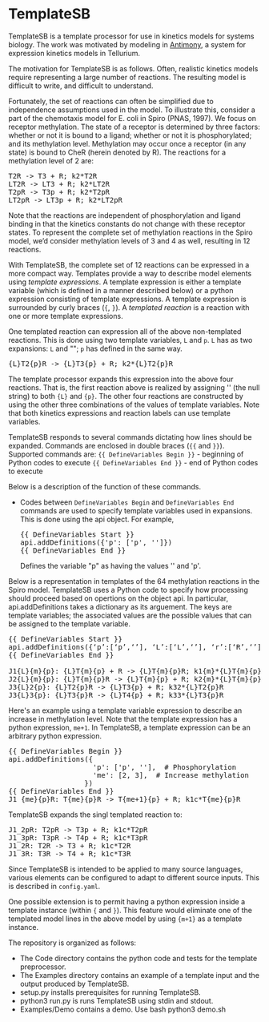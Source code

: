 # TemplateSB
TemplateSB is a template processor 
for use in kinetics models for systems biology.
The work was motivated by modeling in [Antimony](http://antimony.sourceforge.net/), a system for expression kinetics models in Tellurium.

The motivation for TemplateSB is as follows. Often, realistic kinetics models require representing a large number of reactions. The resulting model is difficult to write, and difficult to understand.

Fortunately, the set of reactions can often be simplified due to independence assumptions used in the model. 
To illustrate this, consider a part of the chemotaxis model for E. coli in Spiro (PNAS, 1997). 
We focus on receptor methylation. The state of a receptor is determined by three factors: whether or not it is bound to a ligand; whether or not it is phosphorylated; and its methylation level. Methylation may occur once a receptor (in any state) is bound to CheR (herein denoted by R). The reactions for a methylation level of 2 are:

<pre>
T2R -> T3 + R; k2*T2R
LT2R -> LT3 + R; k2*LT2R
T2pR -> T3p + R; k2*T2pR
LT2pR -> LT3p + R; k2*LT2pR
</pre>
  
Note that the reactions are independent of phosphorylation and ligand binding in that the kinetics constants do not change with these receptor states. To represent the complete set of methylation reactions in the Spiro model, we’d consider methylation levels of 3 and 4 as well, resulting in 12 reactions.

With TemplateSB, the complete set of 12 reactions can be expressed in a more compact way. 
Templates provide a way to describe model elements using *template expressions*. 
A template expression is either a template variable (which is
defined in a manner described below) or a python expression consisting
of template expressions. 
A template expression is surrounded by curly braces (`{`, `}`).
A *templated reaction* is a reaction
with one or more template expressions.

One templated reaction can expression all of the above
non-templated reactions.
This is done using two template variables, `L` and `p`.
`L` has
as two expansions: `L` and "";
`p` has defined in the same way.

<pre>
{L}T2{p}R -> {L}T3{p} + R; k2*{L}T2{p}R
</pre>

The template processor expands this expression into the above four reactions.
That is, the first reaction above is realized by assigning '' (the null string) to both `{L}` and `{p}`. 
The other four reactions are constructed by using the other three combinations of the values of template variables. Note that both kinetics expressions and reaction labels can use template variables.

TemplateSB responds to several commands dictating how lines should be expanded.
Commands are enclosed in double braces (`{{` and `}}`). Supported commands are:
`{{ DefineVariables Begin }}` - beginning of Python codes to execute
`{{ DefineVariables End }}` - end of Python codes to execute

Below is a description of the function of these commands.

- Codes between `DefineVariables Begin` and `DefineVariables End` commands are used to specify template variables used in expansions.
  This is done using the api object. For example,
  <pre>
  {{ DefineVariables Start }}
  api.addDefinitions({'p': ['p', '']})
  {{ DefineVariables End }}
  </pre>
  Defines the variable "p" as having the values '' and 'p'.

Below is a representation in templates of the 64 methylation 
reactions 
in the Spiro model.
TemplateSB uses a Python code to specify how processing should proceed
based on opertions on the object api.
In particular, api.addDefinitions takes a dictionary as its arguement.
The keys are template variables; the associated values are the possible
values that can be assigned to the template variable.

<pre>
{{ DefineVariables Start }}
api.addDefinitions({‘p’:[‘p’,‘’], ‘L’:[‘L’,‘’], ‘r’:[‘R’,‘’], ‘m’:[‘2’, ‘3’, ‘4’]})
{{ DefineVariables End }}
 
J1{L}{m}{p}: {L}T{m}{p} + R -> {L}T{m}{p}R; k1{m}*{L}T{m}{p}*R
J2{L}{m}{p}: {L}T{m}{p}R -> {L}T{m}{p} + R; k2{m}*{L}T{m}{p}R
J3{L}2{p}: {L}T2{p}R -> {L}T3{p} + R; k32*{L}T2{p}R
J3{L}3{p}: {L}T3{p}R -> {L}T4{p} + R; k33*{L}T3{p}R
</pre>

Here's an example using a template variable expression to describe an increase in methylation level. Note that the template expression has a python expression, `me+1`. In TemplateSB, a template expression can be an arbitrary python expression.

<pre>
{{ DefineVariables Begin }}
api.addDefinitions({
                    'p': ['p', ''],  # Phosphorylation
                    'me': [2, 3],  # Increase methylation
                  })
{{ DefineVariables End }}
J1_{me}{p}R: T{me}{p}R -> T{me+1}{p} + R; k1c*T{me}{p}R
</pre>

TemplateSB expands the singl templated reaction to:

<pre>
J1_2pR: T2pR -> T3p + R; k1c*T2pR
J1_3pR: T3pR -> T4p + R; k1c*T3pR
J1_2R: T2R -> T3 + R; k1c*T2R
J1_3R: T3R -> T4 + R; k1c*T3R
</pre>

Since TemplateSB is intended to be applied to many source languages, various elements can be configured to adapt to different source inputs. This is described in `config.yaml`.

One possible extension is to permit having a python expression inside a template instance (within `{` and `}`). This feature would eliminate one of the templated model lines in the above model by using `{m+1}` as a template instance.

The repository is organized as follows:

-  The Code directory contains the python code and tests for the template preprocessor.
-  The Examples directory contains an example of a template input and the output produced by TemplateSB.
-  setup.py installs prerequisites for running TemplateSB.
-  python3 run.py is runs TemplateSB using stdin and stdout.
-  Examples/Demo contains a demo. Use bash python3 demo.sh
